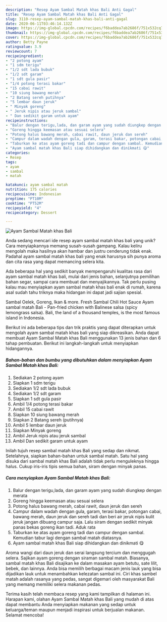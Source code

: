 ```yaml
---
description: "Resep Ayam Sambal Matah khas Bali Anti Gagal"
title: "Resep Ayam Sambal Matah khas Bali Anti Gagal"
slug: 3110-resep-ayam-sambal-matah-khas-bali-anti-gagal
date: 2020-06-11T03:46:14.132Z
image: https://img-global.cpcdn.com/recipes/f6baddea7ab2686f/751x532cq70/ayam-sambal-matah-khas-bali-foto-resep-utama.jpg
thumbnail: https://img-global.cpcdn.com/recipes/f6baddea7ab2686f/751x532cq70/ayam-sambal-matah-khas-bali-foto-resep-utama.jpg
cover: https://img-global.cpcdn.com/recipes/f6baddea7ab2686f/751x532cq70/ayam-sambal-matah-khas-bali-foto-resep-utama.jpg
author: Betty Payne
ratingvalue: 3.9
reviewcount: 7
recipeingredient:
- "2 potong ayam"
- "1 sdm terigu"
- "1/2 sdt lada bubuk"
- "1/2 sdt garam"
- "1 sdt gula pasir"
- "1/4 potong terasi bakar"
- "15 cabai rawit"
- "10 siung bawang merah"
- "2 Batang sereh putihnya"
- "5 lembar daun jeruk"
- " Minyak goreng"
- " Jeruk nipis atau jeruk sambal"
- " Dan sedikit garam untuk ayam"
recipeinstructions:
- "Balur dengan terigu,lada, dan garam ayam yang sudah diungkep dengan merata"
- "Goreng hingga keemasan atau sesuai selera"
- "Potong halus bawang merah, cabai rawit, daun jeruk dan sereh"
- "Campur dalam wadah dengan gula, garam, terasi bakar, potongan cabai, bawang merah, daun jeruk dan sereh tadi dan beri air jeruk nipis kulit jeruk jangan dibuang campur saja. Lalu siram dengan sedikit minyak panas bekas goreng ikan tadi. Aduk rata"
- "Taburkan ke atas ayam goreng tadi dan campur dengan sambal. Kemudian tabur lagi dengan sambal matah diatasnya."
- "Ayam sambal matah khas Bali siap dihidangkan dan dinikmati 😋"
categories:
- Resep
tags:
- ayam
- sambal
- matah

katakunci: ayam sambal matah 
nutrition: 175 calories
recipecuisine: Indonesian
preptime: "PT10M"
cooktime: "PT52M"
recipeyield: "4"
recipecategory: Dessert

---
```



![Ayam Sambal Matah khas Bali](https://img-global.cpcdn.com/recipes/f6baddea7ab2686f/751x532cq70/ayam-sambal-matah-khas-bali-foto-resep-utama.jpg)

Anda sedang mencari ide resep ayam sambal matah khas bali yang unik? Cara menyiapkannya memang susah-susah gampang. Kalau keliru mengolah maka hasilnya akan hambar dan justru cenderung tidak enak. Padahal ayam sambal matah khas bali yang enak harusnya sih punya aroma dan cita rasa yang dapat memancing selera kita.

Ada beberapa hal yang sedikit banyak mempengaruhi kualitas rasa dari ayam sambal matah khas bali, mulai dari jenis bahan, selanjutnya pemilihan bahan segar, sampai cara membuat dan menyajikannya. Tak perlu pusing kalau mau menyiapkan ayam sambal matah khas bali enak di rumah, karena asal sudah tahu triknya maka hidangan ini dapat jadi sajian spesial.

Sambal Oelek, Goreng, Ikan &amp; more. Fresh Sambal Chili Hot Sauce Ayam sambal matah Bali - Pan-fried chicken with Balinese salsa (spicy lemongrass salsa). Bali, the land of a thousand temples, is the most famous island in Indonesia.


Berikut ini ada beberapa tips dan trik praktis yang dapat diterapkan untuk mengolah ayam sambal matah khas bali yang siap dikreasikan. Anda dapat membuat Ayam Sambal Matah khas Bali menggunakan 13 jenis bahan dan 6 tahap pembuatan. Berikut ini langkah-langkah untuk menyiapkan hidangannya.

<!--inarticleads1-->

##### Bahan-bahan dan bumbu yang dibutuhkan dalam menyiapkan Ayam Sambal Matah khas Bali:

1. Sediakan 2 potong ayam
1. Siapkan 1 sdm terigu
1. Sediakan 1/2 sdt lada bubuk
1. Sediakan 1/2 sdt garam
1. Siapkan 1 sdt gula pasir
1. Ambil 1/4 potong terasi bakar
1. Ambil 15 cabai rawit
1. Siapkan 10 siung bawang merah
1. Siapkan 2 Batang sereh (putihnya)
1. Ambil 5 lembar daun jeruk
1. Siapkan  Minyak goreng
1. Ambil  Jeruk nipis atau jeruk sambal
1. Ambil  Dan sedikit garam untuk ayam


Inilah tujuh resep sambal matah khas Bali yang sedap dan nikmat. Setelahnya, siapkan bahan-bahan untuk sambal matah. Satu hal yang disuka dari sambal matah khas Bali adalah tidak perlu menguleknya hingga halus. Cukup iris-iris tipis semua bahan, siram dengan minyak panas. 

<!--inarticleads2-->

##### Cara menyiapkan Ayam Sambal Matah khas Bali:

1. Balur dengan terigu,lada, dan garam ayam yang sudah diungkep dengan merata
1. Goreng hingga keemasan atau sesuai selera
1. Potong halus bawang merah, cabai rawit, daun jeruk dan sereh
1. Campur dalam wadah dengan gula, garam, terasi bakar, potongan cabai, bawang merah, daun jeruk dan sereh tadi dan beri air jeruk nipis kulit jeruk jangan dibuang campur saja. Lalu siram dengan sedikit minyak panas bekas goreng ikan tadi. Aduk rata
1. Taburkan ke atas ayam goreng tadi dan campur dengan sambal. Kemudian tabur lagi dengan sambal matah diatasnya.
1. Ayam sambal matah khas Bali siap dihidangkan dan dinikmati 😋


Aroma wangi dari daun jeruk dan serai langsung tercium dan menggugah selera. Sajikan ayam goreng dengan siraman sambal matah. Biasanya, sambal matah khas Bali disajikan ke dalam masakan ayam betutu, sate lilit, bebek, dan lainnya. Anda bisa memilih berbagai macam jenis lauk yang bisa dijadikan lauk untuk menambahkan kelezatan sambal ini. Ciri khas sambel matah adalah rasanya yang pedas, sangat digemari oleh masyarakat Bali yang memang memiliki selera makanan pedas. 

Terima kasih telah membaca resep yang kami tampilkan di halaman ini. Harapan kami, olahan Ayam Sambal Matah khas Bali yang mudah di atas dapat membantu Anda menyiapkan makanan yang sedap untuk keluarga/teman maupun menjadi inspirasi untuk berjualan makanan. Selamat mencoba!
